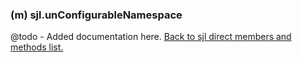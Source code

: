 ### (m) sjl.unConfigurableNamespace
@todo - Added documentation here.
[Back to sjl direct members and methods list.](#sjl-direct-members-and-methods)
